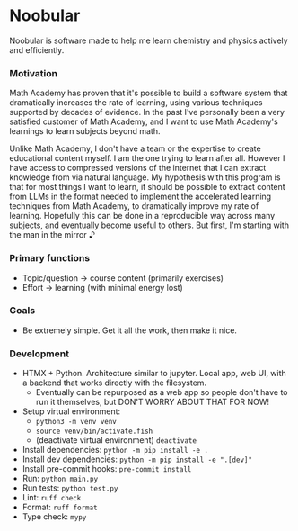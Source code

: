 # Noobular

Noobular is software made to help me learn chemistry and physics actively and efficiently.

### Motivation 

Math Academy has proven that it's possible to build a software system that dramatically increases the rate of learning, using various techniques supported by decades of evidence.
In the past I've personally been a very satisfied customer of Math Academy, and I want to use Math Academy's learnings to learn subjects beyond math.

Unlike Math Academy, I don't have a team or the expertise to create educational content myself. I am the one trying to learn after all. However I have access to compressed versions of the internet that I can extract knowledge from via natural language. My hypothesis with this program is that for most things I want to learn, it should be possible to extract content from LLMs in the format needed to implement the accelerated learning techniques from Math Academy, to dramatically improve my rate of learning. Hopefully this can be done in a reproducible way across many subjects, and eventually become useful to others. But first, I'm starting with the man in the mirror ♪

### Primary functions

- Topic/question -> course content (primarily exercises)
- Effort -> learning (with minimal energy lost)

### Goals

- Be extremely simple. Get it all the work, then make it nice.

### Development

- HTMX + Python. Architecture similar to jupyter. Local app, web UI, with a backend that works directly with the filesystem.
    - Eventually can be repurposed as a web app so people don't have to run it themselves, but DON'T WORRY ABOUT THAT FOR NOW!
- Setup virtual environment:
    - `python3 -m venv venv`
    - `source venv/bin/activate.fish`
    - (deactivate virtual environment) `deactivate`
- Install dependencies: `python -m pip install -e .`
- Install dev dependencies: `python -m pip install -e ".[dev]"`
- Install pre-commit hooks: `pre-commit install`
- Run: `python main.py`
- Run tests: `python test.py`
- Lint: `ruff check`
- Format: `ruff format`
- Type check: `mypy`
